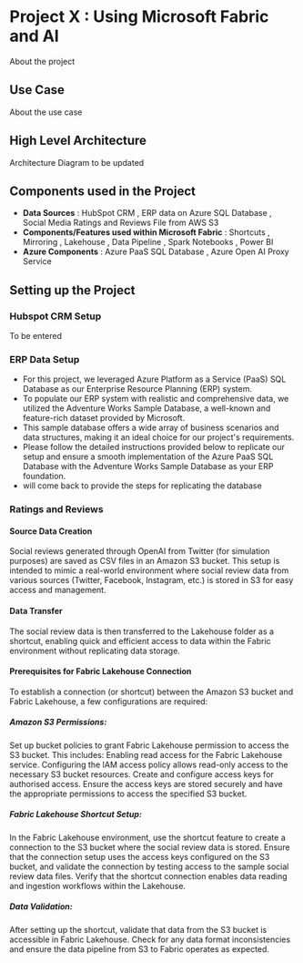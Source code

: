 
# Project X : Using Microsoft Fabric and AI

About the project 


## Use Case

About the use case

## High Level Architecture

Architecture Diagram to be updated


## Components used in the Project

* **Data Sources** : HubSpot CRM , ERP data on Azure SQL Database , Social Media Ratings and Reviews File from AWS S3
* **Components/Features used within Microsoft Fabric** : Shortcuts , Mirroring , Lakehouse , Data Pipeline , Spark Notebooks , Power BI
* **Azure Components** : Azure PaaS SQL Database , Azure Open AI Proxy Service


## Setting up the Project

### Hubspot CRM Setup

To be entered

### ERP Data Setup

- For this project, we leveraged Azure Platform as a Service (PaaS) SQL Database as our Enterprise Resource Planning (ERP) system.
- To populate our ERP system with realistic and comprehensive data, we utilized the Adventure Works Sample Database, a well-known and feature-rich dataset provided by Microsoft.
- This sample database offers a wide array of business scenarios and data structures, making it an ideal choice for our project's requirements.
- Please follow the detailed instructions provided below to replicate our setup and ensure a smooth implementation of the Azure PaaS SQL Database with the Adventure Works Sample Database as your ERP foundation.
- will come back to provide the steps for replicating the database

### Ratings and Reviews

#### **Source Data Creation**

Social reviews generated through OpenAI from Twitter (for simulation purposes) are saved as CSV files in an Amazon S3 bucket.
This setup is intended to mimic a real-world environment where social review data from various sources (Twitter, Facebook, Instagram, etc.) is stored in S3 for easy access and management.

#### **Data Transfer**

The social review data is then transferred to the Lakehouse folder as a shortcut, enabling quick and efficient access to data within the Fabric environment without replicating data storage.

#### **Prerequisites for Fabric Lakehouse Connection**

To establish a connection (or shortcut) between the Amazon S3 bucket and Fabric Lakehouse, a few configurations are required:

##### Amazon S3 Permissions:

Set up bucket policies to grant Fabric Lakehouse permission to access the S3 bucket. This includes:
Enabling read access for the Fabric Lakehouse service.
Configuring the IAM access policy allows read-only access to the necessary S3 bucket resources.
Create and configure access keys for authorised access. Ensure the access keys are stored securely and have the appropriate permissions to access the specified S3 bucket.

##### Fabric Lakehouse Shortcut Setup:

In the Fabric Lakehouse environment, use the shortcut feature to create a connection to the S3 bucket where the social review data is stored.
Ensure that the connection setup uses the access keys configured on the S3 bucket, and validate the connection by testing access to the sample social review data files.
Verify that the shortcut connection enables data reading and ingestion workflows within the Lakehouse.

##### Data Validation:

After setting up the shortcut, validate that data from the S3 bucket is accessible in Fabric Lakehouse. Check for any data format inconsistencies and ensure the data pipeline from S3 to Fabric operates as expected.









